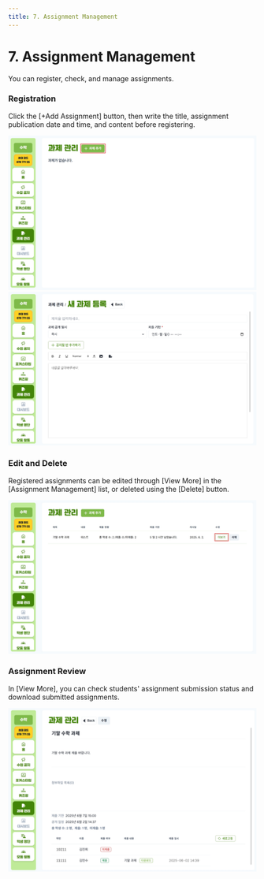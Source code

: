 ```yaml
---
title: 7. Assignment Management
---
```


# 7. Assignment Management

You can register, check, and manage assignments.

### Registration

Click the [+Add Assignment] button, then write the title, assignment publication date and time, and content before registering.

![](/img/kr/elementary/teacher/07-01.jpg)
![](/img/kr/elementary/teacher/07-02.jpg)

### Edit and Delete

Registered assignments can be edited through [View More] in the [Assignment Management] list, or deleted using the [Delete] button.

![](/img/kr/elementary/teacher/07-03.jpg)

### Assignment Review

In [View More], you can check students' assignment submission status and download submitted assignments.

![](/img/kr/elementary/teacher/07-04.jpg)
